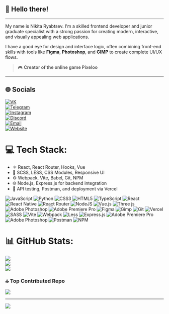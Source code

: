 ## 👋 Hello there!

---

My name is Nikita Ryabtsev. I'm a skilled frontend developer and junior graduate specialist with a strong passion for creating modern, interactive, and visually appealing web applications.

I have a good eye for design and interface logic, often combining front-end skills with tools like **Figma**, **Photoshop**, and **GIMP** to create complete UI/UX flows.

> 🎮 **Creator of the online game Pixeloo**

---

## 🌐 Socials

[![VK](https://img.shields.io/badge/VK-%231877F2.svg?style=flat-square&logo=vk&logoColor=white)](https://vk.com/s3ksnepredlagatmoguneotkazatsa)  
[![Telegram](https://img.shields.io/badge/Telegram-2CA5E0?style=flat-square&logo=telegram&logoColor=white)](https://t.me/NikitaRyabtsev)  
[![Instagram](https://img.shields.io/badge/Instagram-E4405F?style=flat-square&logo=instagram&logoColor=white)](https://www.instagram.com/nikita__ryabtsev__/)  
[![Discord](https://img.shields.io/badge/Discord-5865F2?style=flat-square&logo=discord&logoColor=white)](https://discord.com/users/696456511727075348)  
[![Email](https://img.shields.io/badge/Gmail-D14836?style=flat-square&logo=gmail&logoColor=white)](mailto:nekit100118@gmail.com)  
[![Website](https://img.shields.io/badge/Portfolio-000000?style=flat-square&logo=About.me&logoColor=white)](https://portfolio-website-pied-eight.vercel.app/)

# 💻 Tech Stack:
- ⚛️ React, React Router, Hooks, Vue
- 🎨 SCSS, LESS, CSS Modules, Responsive UI  
- ⚙️ Webpack, Vite, Babel, Git, NPM  
- 🌐 Node.js, Express.js for backend integration  
- 🧪 API testing, Postman, and deployment via Vercel
  
![JavaScript](https://img.shields.io/badge/javascript-%23323330.svg?style=for-the-badge&logo=javascript&logoColor=%23F7DF1E) ![Python](https://img.shields.io/badge/python-3670A0?style=for-the-badge&logo=python&logoColor=ffdd54) ![CSS3](https://img.shields.io/badge/css3-%231572B6.svg?style=for-the-badge&logo=css3&logoColor=white) ![HTML5](https://img.shields.io/badge/html5-%23E34F26.svg?style=for-the-badge&logo=html5&logoColor=white) ![TypeScript](https://img.shields.io/badge/typescript-%23007ACC.svg?style=for-the-badge&logo=typescript&logoColor=white) ![React](https://img.shields.io/badge/react-%2320232a.svg?style=for-the-badge&logo=react&logoColor=%2361DAFB) ![React Native](https://img.shields.io/badge/react_native-%2320232a.svg?style=for-the-badge&logo=react&logoColor=%2361DAFB) ![React Router](https://img.shields.io/badge/React_Router-CA4245?style=for-the-badge&logo=react-router&logoColor=white) ![NodeJS](https://img.shields.io/badge/node.js-6DA55F?style=for-the-badge&logo=node.js&logoColor=white) ![Vue.js](https://img.shields.io/badge/vue.js-%2335495e.svg?style=for-the-badge&logo=vuedotjs&logoColor=%234FC08D) ![Three js](https://img.shields.io/badge/threejs-black?style=for-the-badge&logo=three.js&logoColor=white) ![Adobe Photoshop](https://img.shields.io/badge/adobe%20photoshop-%2331A8FF.svg?style=for-the-badge&logo=adobe%20photoshop&logoColor=white) ![Adobe Premiere Pro](https://img.shields.io/badge/Adobe%20Premiere%20Pro-9999FF.svg?style=for-the-badge&logo=Adobe%20Premiere%20Pro&logoColor=white) ![Figma](https://img.shields.io/badge/figma-%23F24E1E.svg?style=for-the-badge&logo=figma&logoColor=white) ![Gimp](https://img.shields.io/badge/Gimp-657D8B?style=for-the-badge&logo=gimp&logoColor=FFFFFF) ![Git](https://img.shields.io/badge/git-%23F05033.svg?style=for-the-badge&logo=git&logoColor=white) ![Vercel](https://img.shields.io/badge/vercel-%23000000.svg?style=for-the-badge&logo=vercel&logoColor=white) ![SASS](https://img.shields.io/badge/SASS-hotpink.svg?style=for-the-badge&logo=SASS&logoColor=white) ![Vite](https://img.shields.io/badge/vite-%23646CFF.svg?style=for-the-badge&logo=vite&logoColor=white) ![Webpack](https://img.shields.io/badge/webpack-%238DD6F9.svg?style=for-the-badge&logo=webpack&logoColor=black) ![Less](https://img.shields.io/badge/less-2B4C80?style=for-the-badge&logo=less&logoColor=white) ![Express.js](https://img.shields.io/badge/express.js-%23404d59.svg?style=for-the-badge&logo=express&logoColor=%2361DAFB) ![Adobe Premiere Pro](https://img.shields.io/badge/Adobe%20Premiere%20Pro-9999FF.svg?style=for-the-badge&logo=Adobe%20Premiere%20Pro&logoColor=white) ![Adobe Photoshop](https://img.shields.io/badge/adobe%20photoshop-%2331A8FF.svg?style=for-the-badge&logo=adobe%20photoshop&logoColor=white) ![Postman](https://img.shields.io/badge/Postman-FF6C37?style=for-the-badge&logo=postman&logoColor=white) ![NPM](https://img.shields.io/badge/NPM-%23CB3837.svg?style=for-the-badge&logo=npm&logoColor=white)
# 📊 GitHub Stats:
![](https://github-readme-stats.vercel.app/api?username=NikitaRyabtsev2004&theme=ambient_gradient&hide_border=false&include_all_commits=true&count_private=false)<br/>
![](https://nirzak-streak-stats.vercel.app/?user=NikitaRyabtsev2004&theme=ambient_gradient&hide_border=false)<br/>
![](https://github-readme-stats.vercel.app/api/top-langs/?username=NikitaRyabtsev2004&theme=ambient_gradient&hide_border=false&include_all_commits=true&count_private=false&layout=compact)

### 🔝 Top Contributed Repo
![](https://github-contributor-stats.vercel.app/api?username=NikitaRyabtsev2004&limit=5&theme=ambient_gradient&combine_all_yearly_contributions=true)

---
[![](https://visitcount.itsvg.in/api?id=NikitaRyabtsev2004&icon=0&color=13)](https://visitcount.itsvg.in)

<!-- Proudly created with GPRM ( https://gprm.itsvg.in ) -->

